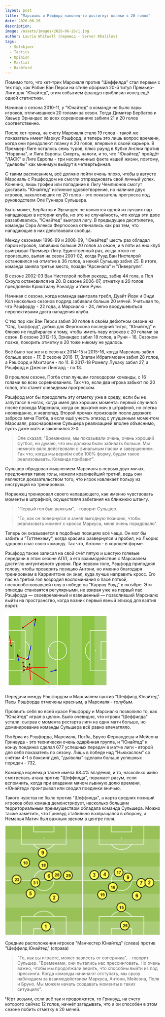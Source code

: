 ```yaml
---
layout: post
title: "Марсиаль и Рэшфорд наконец-то достигнут планки в 20 голов"
date: 2020-06-26
description: 
image: /assets/images/2020-06-26/1.jpg
author: Laurie Whitwell (перевод - Server Khalilov)
tags: 
  - Solskjaer
  - Tactics
  - Opinion
  - Martial
  - Rashford
---
```



Помимо того, что хет-трик Марсиаля против "Шеффилда" стал первым с тех пор, как Робин Ван Перси на стиле оформил 20-й титул Премьер-Лиги для "Юнайтед", этим событием француз приблизил конец ещё одной статистики.

Начиная с сезона 2010-11, у "Юнайтед" в команде не было пары игроков, отличившихся 20 голами за сезон. Тогда Димитар Бербатов и Хавьер Эрнандес во всех соревнованиях забили 21 и 20 голов соответственно.

После хет-трика, на счету Марсиаля стало 19 голов - такой же показатель имеет Маркус Рэшфорд, и теперь это лишь вопрос времени, когда они преодолеют планку в 20 голов, впервые в своей карьере. В Премьер-Лиге осталось семь туров, плюс раунд в Кубке Англии против "Норвича", и Лига Европы. Смерть, налоги, и то, что "Юнайтед" пройдёт "ЛАСК" в Лиге Европы - три несомненных факта нашей жизни, поэтому, "дьяволы" как минимум выйдут в четвертьфинал.

С таким расписанием, всё должно пойти очень плохо, чтобы в августе Марсиаль с Рэшфордом не смогли отпраздновать свой личный успех. Конечно, лишь трофеи или попадание в Лигу Чемпионов смогут доставить "Юнайтед" истинное удовлетворение, но наличие двух игроков, наколотивших по 20 голов - это показатель прогресса под руководством Оле Гуннара Сульшера.

Быть может, Бербатов и Эрнандес не являются одной из лучших пар нападающих в истории клуба, но это не случайность, что когда эти двое раззабивались, "Юнайтед" выиграл лигу. В предыдущее десятилетие, команды Сэра Алекса Фергюсона отличались как раз тем, что нападающие в них действовали сообща.

Между сезонами 1998-99 и 2008-09, "Юнайтед" шесть раз обладал парой игроков, забивших больше 20 голов за сезон, и в пяти из них клуб выигрывал Премьер-Лигу. Единственный раз, когда этого не произошло, выпал на сезон 2001-02, когда Рууд Ван Нистелрой остановился на отметке в 36 голов, а некий Сульшер забил 25. В итоге, команда заняла третье место, позади "Арсенала" и "Ливерпуля".

В сезоне 2002-03 Ван Нистелрой побил рекорд, забив 44 гола, а Пол Скоулз остановился на 20. В сезоне 2006-07, отметку в 20 голов преодолели Криштиану Роналду и Уэйн Руни.

Начиная с сезона, когда команда выиграла требл, Дуайт Йорк и Энди Кол несколько сезонов подряд забивали больше 20 мячей. Учитывая то, что Рэшфорду - 22 года, а Марсиалю - 24, легко воодушевиться перспективами дуэта нападения клуба.

С тех пор как Ван Перси забил 30 голов в своём дебютном сезоне на "Олд Траффорд", добыв для Фергюсона последний титул, "Юнайтед" и близко не подбирался к тому, чтобы иметь пару игроков с 20 голами за сезон. В сезоне 2012-13, Эрнандес забил 18 голов, а Руни - 16. Сезоном позже, покорить отметку в 20 тоже никому не удалось.

Всё было так же и в сезонах 2014-15 и 2015-16, когда Марсиаль забил больше всех - 17. В сезоне 2016-17, Златан Ибрагимович забил 28 голов, а Рэшфорд и Мхитарян - по 11. В 2017-18 Ромелу Лукаку забил 27, а Рэшфорд и Джесси Лингард - по 13.

В прошлом сезоне, Погба стал лучшим голеодором команды, с 16 голами во всех соревнованиях. Так что, если два игрока забьют по 20 голов, это станет очевидным прогрессом.

Рэшфорд мог бы преодолеть эту отметку уже в среду, если бы не запутался в ногах, когда имел два хороших момента: первый случился после прохода Марсиаля, когда он выкатил мяч в штрафной, но слегка неожиданно, и невпопад. Второй промах произошёл после дерзкого заброса мяча Погба, а если ещё учесть эпизод с упущенным моментом Марсиаля, разочарование Сульшера реализацией вполне объяснимо, пусть даже матч и закончился 3-0.

> Оле сказал: "Временами, мы показывали очень, очень хороший футбол, но думаю, что мы должны были забивать больше. Мы немного вяло действовали с финальным пасом и завершением. Так что, когда мы вернём себе 100% форму, будем такое реализовывать. Команда прибавит".

Сульшер обрадован мышлением Марсиаля в первых двух мячах, предпочитая такие голы, нежели красивейший третий, ведь они являются доказательством того, что игрок извлекает пользу из инструкций на тренировках.

Норвежец тренировал своего нападающего, как именно чувствовать моменты в штрафной, осуществляя забегания на ближнюю штангу.

> "Первый гол был важным", - говорит Сульшер.

> "То, как он повернулся и занял выгодную позицию, чтобы реализовать момент с кросса Маркуса, меня очень порадовало".

Теперь он оказывается в подобных позициях всё чаще. Он мог бы забить и "Тоттенхэму", когда красиво развернулся и пробил, но Льорис здорово спас свою команду. Так что, Антони - в хорошей форме.

Рэшфорд также записал на свой счёт пятую и шестую голевые передачи в этом сезоне АПЛ, а его взаимодействие с Марсиалем достигло интуитивного уровня. При первом голе, Рэшфорд приподнял голову, чтобы проверить позицию Антони, но именно благодаря тренировкам в Каррингтоне он знал, куда лучше направить кросс. Его пас на третий гол возродил воспоминания о пасе пяткой, поспособствовавшей голу в победе на "Карроу Роуд" в октябре. Эти эпизоды становятся регулярными, не взирая уже на первый пас Рэшфорда — своевременный и взвешенный — позволивший Марсиалю выйти на пространство, когда возник первый явный эпизод для взятия ворот.

![](/assets/images/2020-06-26/2.png)

Передачи между Рэшфордом и Марсиалем против "Шеффилд Юнайтед". Пасы Рэшфорда отмечены красным, а Марсиаля - голубым.

Проявить себя во всей красе Рэшфорду и Марсиалю позволило то, как "Юнайтед" играл в целом. Было очевидно, что игроки "Шеффилда" устали, сыграв с момента рестарта лиги на один матч больше, но доминирование команды Сульшера всё равно впечатляло.

Пятёрка из Рэшфорда, Марсиаля, Погба, Бруно Фернандеша и Мейсона Гринвуда - это технически очень одарённая группа, и "Юнайтед" к концу поединка сделал 677 успешных передач в матче лиги - второй для себя показатель по сезону. Лишь в победе над "Ньюкаслом" со счётом 4-1 в боксинг дей, "дьяволы" сделали больше успешных передач - 732.

Команда норвежца также имела 68.4% владения, и то, насколько живо смотрелась атака против "Шеффилда", поражает разум, если вспомнить, когда при владении мячом львиную долю времени, «Юнайтед» проигрывал или сводил поединки вничью.

Такого чувства не было против "Шеффилда", а карта средних позиций игроков обех команд демонстрирует, насколько большим территориальным преимуществом обладала команда Сульшера. Можно также заметить, что Гринвуд стабильно возвращался в оборону, а Неманья Матич был важным звеном в центре поля.

![](/assets/images/2020-06-26/5.png)

Средние расположения игроков "Манчестер Юнайтед" (слева) против "Шеффилд Юнайтед" (справа)

> "То, как вы играете, может зависеть от соперника", - говорит Сульшер. "Временами, они пытались нас прессинговать. Но очень важно, чтобы мы продолжали верить, что способны выйти из под прессинга. Когда команды начинают отступать, мы сразу наблюдаем за взаимодействием Маркуса, Антони, Мейсона, Поля и Бруно. Мы можем начать создавать моменты в таких ситуациях".

Чёрт возьми, если всё так и продолжится, то Гринвуд, на счету которого сейчас 12 голов, начнёт загадывать, что и он способен в этом сезоне побить отметку в 20 мячей.
